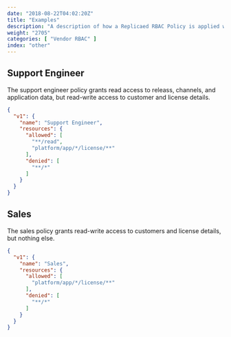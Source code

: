 ```yaml
---
date: "2018-08-22T04:02:20Z"
title: "Examples"
description: "A description of how a Replicaed RBAC Policy is applied when there are conflicting policies."
weight: "2705"
categories: [ "Vendor RBAC" ]
index: "other"
---
```


## Support Engineer

The support engineer policy grants read access to releass, channels, and application data, but read-write access to customer and license details.

```json
{
  "v1": {
    "name": "Support Engineer",
    "resources": {
      "allowed": [
        "**/read",
        "platform/app/*/license/**"
      ],
      "denied": [
        "**/*"
      ]
    }
  }
}
```

## Sales

The sales policy grants read-write access to customers and license details, but nothing else.

```json
{
  "v1": {
    "name": "Sales",
    "resources": {
      "allowed": [
        "platform/app/*/license/**"
      ],
      "denied": [
        "**/*"
      ]
    }
  }
}
```